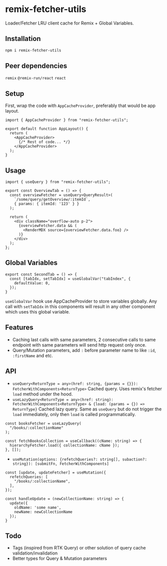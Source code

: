 # remix-fetcher-utils
Loader/Fetcher LRU client cache for Remix + Global Variables.

## Installation
```bash
npm i remix-fetcher-utils
```

## Peer dependencies
`remix`
`@remix-run/react`
`react`

## Setup
First, wrap the code with `AppCacheProvider`, preferably that would be app layout.

```tsx
import { AppCacheProvider } from "remix-fetcher-utils";

export default function AppLayout() {
  return (
    <AppCacheProvider>
      {/* Rest of code... */}
    </AppCacheProvider>
  );
}
```

## Usage
```tsx
import { useQuery } from "remix-fetcher-utils";

export const OverviewTab = () => {
  const overviewFetcher = useQuery<QueryResult>(
    `/some/query/getOverview/:itemId`,
    { params: { itemId: '123' } }
  );

  return (
    <div className="overflow-auto p-2">
      {overviewFetcher.data && (
        <RenderMDX source={overviewFetcher.data.foo} />
      )}
    </div>
  );
};
```

## Global Variables
```tsx
export const SecondTab = () => {
  const [tabIdx, setTabIdx] = useGlobalVar("tabIndex", {
    defaultValue: 0,
  });
}
```
`useGlobalVar` hook use AppCacheProvider to store variables globally. Any call with `setTabIdx` in this components will result in
any other component which uses this global variable.

## Features
* Caching last calls with same parameters, 2 consecutive calls to same endpoint with same parameters will send http request only once.
* Query/Mutation parameters, add `:` before parameter name to like `:id`, `:firstName` and etc.

## API
* `useQuery<ReturnType = any>(href: string, {params = {}}): FetcherWithComponents<ReturnType>`
   Cached query. Uses remix's fetcher `load` method under the hood.
* `useLazyQuery<ReturnType = any>(href: string): FetcherWithComponents<ReturnType> & {load: (params = {}) => ReturnType}`
   Cached lazy query. Same as `useQuery` but do not trigger the `load` immediately, only then `load` is called programmatically.
```tsx
const booksFetcher = useLazyQuery(
  "/books/:collectionName"
);

const fetchBooksCollection = useCallback((cName: string) => {
  hierarchyFetcher.load({ collectionName: cName });
}, []);
```
* `useMutation(options: {refetchQueries?: string[], subaction?: string}): [submitFn, FetcherWithComponents]`
```tsx
const [update, updateFetcher] = useMutation({
  refetchQueries: [
    "/books/:collectionName",
  ],
});

const handleUpdate = (newCollectionName: string) => {
  update({
    oldName: 'some name',
    newName: newCollectionName
  });
}
```

## Todo
* Tags (inspired from RTK Query) or other solution of query cache validation/invalidation
* Better types for Query & Mutation parameters
